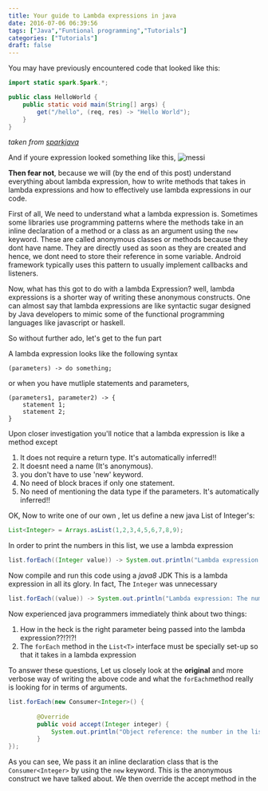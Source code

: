 ```yaml
---
title: Your guide to Lambda expressions in java
date: 2016-07-06 06:39:56
tags: ["Java","Funtional programming","Tutorials"]
categories: ["Tutorials"]
draft: false
---
```


You may have previously encountered code that looked like this:

```java
import static spark.Spark.*;

public class HelloWorld {
    public static void main(String[] args) {
        get("/hello", (req, res) -> "Hello World");
    }
}
```
_taken from [sparkjava](http://www.sparkjava.com)_

And if youre expression looked something like this,
![messi](https://i.imgflip.com/ppzib.jpg "Awkward!")

__Then fear not__, because we will (by the end of this post) understand everything about lambda expression, how to write methods that takes in lambda expressions and how to effectively use lambda expressions in our code.


First of all, We need to understand what a lambda expression is. Sometimes some libraries use programming patterns where the methods take in an inline declaration of a method or a class as an argument using the `new` keyword. These are called anonymous classes or methods because they dont have name. They are directly used as soon as they are created and hence, we dont need to store their reference in some variable. Android framework typically uses this pattern to usually implement callbacks and listeners.


Now, what has this got to do with a lambda Expression? well, lambda expressions is a shorter way of writing these anonymous constructs. One can almost say that lambda expressions are like syntactic sugar designed by Java developers to mimic some of the functional programming languages like javascript or haskell.

So without further ado, let's get to the fun part

A lambda expression looks like the following syntax 

	(parameters) -> do something;

or when you have mutliple statements and parameters,
	
	(parameters1, parameter2) -> {
		statement 1;
		statement 2; 
	}

Upon closer investigation you'll notice that a lambda expression is like a method except 
 
1. It does not require a return type. It's automatically inferred!!
2. It doesnt  need a name (It's anonymous).
3. you don't have to  use 'new' keyword.
4. No need of block braces if only one statement.
5. No need of mentioning the data type if the parameters. It's automatically inferred!!

OK, Now to write one of our own , let us define a new java List of Integer's:

```java
List<Integer> = Arrays.asList(1,2,3,4,5,6,7,8,9);
```
In order to print the numbers in this list, we use a lambda expression

```java
list.forEach((Integer value)) -> System.out.println("Lambda expression: The number is " + value));
```
Now compile and run this code using a _java8_ JDK
This is a lambda expression in all its glory. In fact, The `Integer` was unnecessary

```java
list.forEach((value)) -> System.out.println("Lambda expression: The number is " + value));
```


 Now experienced java programmers immediately think about two things:

1. How in the heck is the right parameter being passed into the lambda expression??!?!?!
2. The `forEach` method in the `List<T>` interface must be specially set-up so that it takes in a lambda expression

To answer these questions, Let us closely look at the __original__ and more verbose way of writing the above code and what the `forEach`method really is looking for in terms of arguments.

```java
list.forEach(new Consumer<Integer>() {
            
        @Override
        public void accept(Integer integer) {
            System.out.println("Object reference: the number in the list is  :" + integer);
        }
});
```

As you can see, We pass it an inline declaration class that is the `Consumer<Integer>` by using the `new` keyword. This is the anonymous construct we have talked about. We then override the accept method in the 





 



